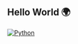 ## Hello World 🌍

[![Python](https://img.shields.io/badge/python-pink?style=for-the-badge&logo=flutter)](https://github.com/fatima2003)
